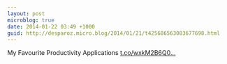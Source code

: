 ```yaml
---
layout: post
microblog: true
date: 2014-01-22 03:49 +1000
guid: http://desparoz.micro.blog/2014/01/21/t425686563083677698.html
---
```

My Favourite Productivity Applications [t.co/wxkM2B6Q0...](http://t.co/wxkM2B6Q0o)
